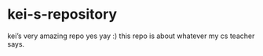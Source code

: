 # kei-s-repository
kei’s very amazing repo yes yay :) this repo is about whatever my cs teacher says.
